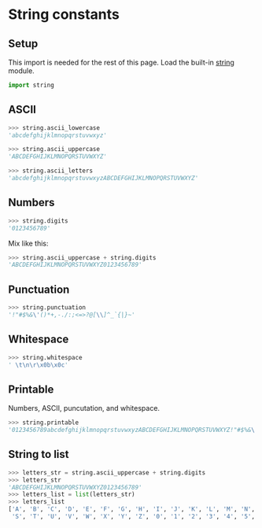 # String constants

<!-- Dev tip - it is useful to keep the '>>>' approach here because then the syntax highlighting is used on the result and that makes escaped characters easier to read. -->

## Setup

This import is needed for the rest of this page. Load the built-in [string](https://docs.python.org/3/library/string.html) module.

```python
import string
```


## ASCII

```python
>>> string.ascii_lowercase
'abcdefghijklmnopqrstuvwxyz'
```

```python
>>> string.ascii_uppercase
'ABCDEFGHIJKLMNOPQRSTUVWXYZ'
```

```python
>>> string.ascii_letters
'abcdefghijklmnopqrstuvwxyzABCDEFGHIJKLMNOPQRSTUVWXYZ'
```


## Numbers

```python
>>> string.digits
'0123456789'
```

Mix like this:

```python
>>> string.ascii_uppercase + string.digits
'ABCDEFGHIJKLMNOPQRSTUVWXYZ0123456789'
```


## Punctuation

```python
>>> string.punctuation
'!"#$%&\'()*+,-./:;<=>?@[\\]^_`{|}~'
```


## Whitespace

```python
>>> string.whitespace
' \t\n\r\x0b\x0c'
```


## Printable

Numbers, ASCII, puncutation, and whitespace.

```python
>>> string.printable
'0123456789abcdefghijklmnopqrstuvwxyzABCDEFGHIJKLMNOPQRSTUVWXYZ!"#$%&\'()*+,-./:;<=>?@[\\]^_`{|}~ \t\n\r\x0b\x0c'
```


## String to list

```python
>>> letters_str = string.ascii_uppercase + string.digits
>>> letters_str
'ABCDEFGHIJKLMNOPQRSTUVWXYZ0123456789'
>>> letters_list = list(letters_str)
>>> letters_list
['A', 'B', 'C', 'D', 'E', 'F', 'G', 'H', 'I', 'J', 'K', 'L', 'M', 'N', 'O', 'P', 'Q', 'R', 
 'S', 'T', 'U', 'V', 'W', 'X', 'Y', 'Z', '0', '1', '2', '3', '4', '5', '6', '7', '8', '9']
```

